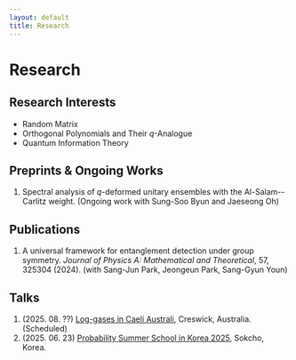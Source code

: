 ```yaml
---
layout: default
title: Research
---
```


# Research

## Research Interests
- Random Matrix
- Orthogonal Polynomials and Their $q$-Analogue
- Quantum Information Theory

## Preprints & Ongoing Works
1. Spectral analysis of $q$-deformed unitary ensembles with the Al-Salam--Carlitz weight. (Ongoing work with Sung-Soo Byun and Jaeseong Oh)
## Publications
1. A universal framework for entanglement detection under group symmetry. *Journal of Physics A: Mathematical and Theoretical*, 57, 325304 (2024). (with Sang-Jun Park, Jeongeun Park, Sang-Gyun Youn) 

## Talks
1. (2025. 08. ??) [Log-gases in Caeli Australi](https://lica2025.github.io/), Creswick, Australia. (Scheduled)
2. (2025. 06. 23) [Probability Summer School in Korea 2025](https://sites.google.com/view/pssk2025/home?authuser=0), Sokcho, Korea.
